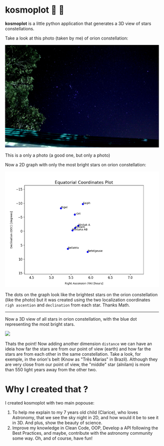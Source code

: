 # kosmoplot 🌌 🔭 

**kosmoplot** is a little python application that generates a 3D view of stars constellations.

Take a look at this photo (taken by me) of orion constellation:

![orion](assets/img/orion.jpg)

This is a only a photo (a good one, but only a photo)

Now a 2D graph with only the most bright stars on orion constellation:

![](assets/img/orion-2D.png)

The dots on the graph look like the brightest stars on the orion constellation (like the photo) but it was created using the two localization coordinates `righ ascention` and `declination` from each star. Thanks Math.

---

Now a 3D view of all stars in orion constellation, with the blue dot representing the most bright stars.

![](assets/img/orion-3D.gif)

Thats the point! Now adding another dimension `distance` we can have an ideia how far the stars are from our point of view (earth) and how far the stars are from each other in the same constellation.
Take a look, for exemple, in the orion's belt (Know as "Três Marias" in Brazil). Although they are very close from our point of view, the "middle" star (alnilam) is more than 550 light years away from the other two.

# Why I created that ?
I created kosmoplot with two main popouse:
1. To help me explain to my 7 years old child (Clarice), who loves Astronomy, that we see the sky night in 2D, and how would it be to see it in 3D. And plus, show the beauty of science.
2. Improve my knowledge in Clean Code, OOP, Develop a API following the Best Practices, and maybe, contribute with the astronomy community some way. Oh, and of course, have fun!